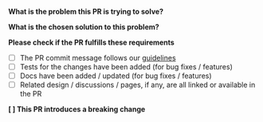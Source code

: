 **What is the problem this PR is trying to solve?**

**What is the chosen solution to this problem?**

**Please check if the PR fulfills these requirements**

-   [ ] The PR commit message follows our [guidelines](https://github.com/talend/tools/blob/master/tools-root-github/CONTRIBUTING.md#commit-message-format)
-   [ ] Tests for the changes have been added (for bug fixes / features)
-   [ ] Docs have been added / updated (for bug fixes / features)
-   [ ] Related design / discussions / pages, if any, are all linked or available in the PR

<!-- You can add more checkboxes here -->

**[ ] This PR introduces a breaking change**

<!-- if the PR introduces a breaking change, add the description here. So when you merge this PR, add this description into the [breaking change wiki](https://github.com/Talend/ui/wiki/BREAKING-CHANGE) in the next version -->

<!-- **Original Template** -->

<!-- https://github.com/Talend/tools/blob/master/tools-root-github/.github/PULL_REQUEST_TEMPLATE.md -->
